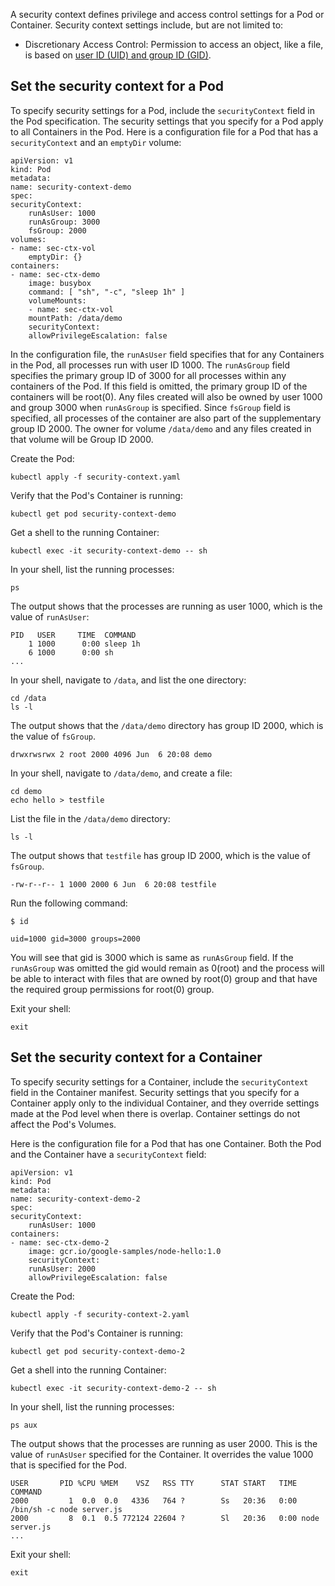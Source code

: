 A security context defines privilege and access control settings for
a Pod or Container. Security context settings include, but are not limited to:

* Discretionary Access Control: Permission to access an object, like a file, is based on
[user ID (UID) and group ID (GID)](https://wiki.archlinux.org/index.php/users_and_groups).



## Set the security context for a Pod

To specify security settings for a Pod, include the `securityContext` field
in the Pod specification. 
The security settings that you specify for a Pod apply to all Containers in the Pod.
Here is a configuration file for a Pod that has a `securityContext` and an `emptyDir` volume:


    apiVersion: v1
    kind: Pod
    metadata:
    name: security-context-demo
    spec:
    securityContext:
        runAsUser: 1000
        runAsGroup: 3000
        fsGroup: 2000
    volumes:
    - name: sec-ctx-vol
        emptyDir: {}
    containers:
    - name: sec-ctx-demo
        image: busybox
        command: [ "sh", "-c", "sleep 1h" ]
        volumeMounts:
        - name: sec-ctx-vol
        mountPath: /data/demo
        securityContext:
        allowPrivilegeEscalation: false


In the configuration file, the `runAsUser` field specifies that for any Containers in
the Pod, all processes run with user ID 1000. The `runAsGroup` field specifies the primary group ID of 3000 for
all processes within any containers of the Pod. If this field is omitted, the primary group ID of the containers
will be root(0). Any files created will also be owned by user 1000 and group 3000 when `runAsGroup` is specified.
Since `fsGroup` field is specified, all processes of the container are also part of the supplementary group ID 2000.
The owner for volume `/data/demo` and any files created in that volume will be Group ID 2000.


Create the Pod:

```execute
kubectl apply -f security-context.yaml
```

Verify that the Pod's Container is running:

```execute
kubectl get pod security-context-demo
```

Get a shell to the running Container:

```execute
kubectl exec -it security-context-demo -- sh
```

In your shell, list the running processes:

```execute
ps
```

The output shows that the processes are running as user 1000, which is the value of `runAsUser`:

```
PID   USER     TIME  COMMAND
    1 1000      0:00 sleep 1h
    6 1000      0:00 sh
...
```

In your shell, navigate to `/data`, and list the one directory:

```execute
cd /data
ls -l
```

The output shows that the `/data/demo` directory has group ID 2000, which is
the value of `fsGroup`.

```
drwxrwsrwx 2 root 2000 4096 Jun  6 20:08 demo
```

In your shell, navigate to `/data/demo`, and create a file:

```execute
cd demo
echo hello > testfile
```

List the file in the `/data/demo` directory:

```execute
ls -l
```

The output shows that `testfile` has group ID 2000, which is the value of `fsGroup`.

```
-rw-r--r-- 1 1000 2000 6 Jun  6 20:08 testfile
```

Run the following command:

```execute
$ id
```

```
uid=1000 gid=3000 groups=2000
```

You will see that gid is 3000 which is same as `runAsGroup` field. If the `runAsGroup` was omitted the gid would
remain as 0(root) and the process will be able to interact with files that are owned by root(0) group and that have
the required group permissions for root(0) group.

Exit your shell:

```execute
exit
```


## Set the security context for a Container

To specify security settings for a Container, include the `securityContext` field
in the Container manifest. 
Security settings that you specify for a Container apply only to
the individual Container, and they override settings made at the Pod level when
there is overlap. Container settings do not affect the Pod's Volumes.

Here is the configuration file for a Pod that has one Container. Both the Pod
and the Container have a `securityContext` field:


    apiVersion: v1
    kind: Pod
    metadata:
    name: security-context-demo-2
    spec:
    securityContext:
        runAsUser: 1000
    containers:
    - name: sec-ctx-demo-2
        image: gcr.io/google-samples/node-hello:1.0
        securityContext:
        runAsUser: 2000
        allowPrivilegeEscalation: false


Create the Pod:

```execute
kubectl apply -f security-context-2.yaml
```

Verify that the Pod's Container is running:

```execute
kubectl get pod security-context-demo-2
```

Get a shell into the running Container:

```execute
kubectl exec -it security-context-demo-2 -- sh
```

In your shell, list the running processes:

```execute
ps aux
```

The output shows that the processes are running as user 2000. This is the value
of `runAsUser` specified for the Container. It overrides the value 1000 that is
specified for the Pod.

```
USER       PID %CPU %MEM    VSZ   RSS TTY      STAT START   TIME COMMAND
2000         1  0.0  0.0   4336   764 ?        Ss   20:36   0:00 /bin/sh -c node server.js
2000         8  0.1  0.5 772124 22604 ?        Sl   20:36   0:00 node server.js
...
```

Exit your shell:

```execute
exit
```
